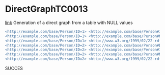 # DirectGraphTC0013
[link](https://www.w3.org/TR/rdb2rdf-test-cases/#DirectGraphTC0013)
Generation of a direct graph from a table with NULL values

```diff
<http://example.com/base/Person/ID=1> <http://example.com/base/Person#ID> "1"^^<http://www.w3.org/2001/XMLSchema#integer> .
<http://example.com/base/Person/ID=1> <http://example.com/base/Person#Name> "Alice" .
<http://example.com/base/Person/ID=1> <http://www.w3.org/1999/02/22-rdf-syntax-ns#type> <http://example.com/base/Person> .
<http://example.com/base/Person/ID=2> <http://example.com/base/Person#DateOfBirth> "September, 2010" .
<http://example.com/base/Person/ID=2> <http://example.com/base/Person#ID> "2"^^<http://www.w3.org/2001/XMLSchema#integer> .
<http://example.com/base/Person/ID=2> <http://example.com/base/Person#Name> "Bob" .
<http://example.com/base/Person/ID=2> <http://www.w3.org/1999/02/22-rdf-syntax-ns#type> <http://example.com/base/Person> .
```

SUCCES